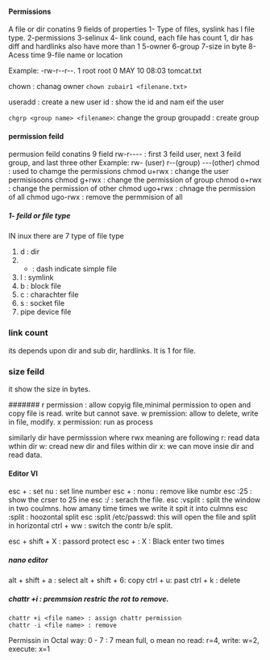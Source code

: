 #### Permissions
A file or dir conatins 9 fields of properties
1- Type of files, syslink has l file type.
2-permissions
3-selinux
4- link cound, each file has count 1, dir has diff and hardlinks also have more than 1
5-owner
6-group
7-size in byte
8-Acess time
9-file name or location

Example: -rw-r--r--. 1 root root 0 MAY 10 08:03 tomcat.txt

chown : chanag owner
```chown zubair1 <filenane.txt> ```

useradd <username> : create a new user
id <username> : show the id and nam eif the user

 ```chgrp <group name> <filename>```: change the group
 groupadd <groupname>: create group
  
  #### permission feild
  permusion feild conatins 9 field
  rw-r---- : first 3 feild user, next 3 feild group, and last three other
  Example: rw- (user) r--(group) ---(other)
  chmod : used to chamge the permissions
  chmod u+rwx <filename>: change the user permisisoons
  chmod g+rwx <filename>: change the permission of group
  chmod o+rwx <filename>: change the permission of other
  chmod ugo+rwx <filename>: chnage the permission of all
  chmod ugo-rwx <filenname>: remove the permmision of all
  
  ##### 1- feild or file type
  IN inux there are 7 type of file type
  1. d : dir
  2. - : dash indicate simple file
  3. l : symlink
  4. b : block file
  5. c : charachter file
  6. s : socket file
  7. pipe device file
  
  ### link count
  its depends upon dir and sub dir, hardlinks. It is 1 for file.
  ### size feild
  it show the size in bytes.
  
  #######
  r permission : allow copyig file,minimal permission to open and copy file is read. write but cannot save.
  w premission: allow to delete, write in file, modify.
  x permission: run as process
  
  similarly dir have permisssion where  rwx meaning are following
  r: read data wthin dir
  w: cread new dir and files within dir
  x: we can move insie dir and read data.
  
  #### Editor VI
  esc + : set nu : set line number
  esc + : nonu : remove like numbr
  esc :25 : show the crser to 25 ine
  esc :/<waht to search> : serach the file.
  esc :vsplit : split the window in two coulmns. how amany time times we write it spit it into culmns
  esc :split : hoozontal split
  esc :split /etc/passwd: this will open the file and split in horizontal
  ctrl + ww : switch the contr b/e split.
  
  esc + shift + X : passord protect
  esc + : X : Black enter two times
  
  ##### nano editor
  alt + shift + a : select
  alt + shift + 6: copy
  ctrl + u: past 
  ctrl + k : delete
  
  ##### chattr +i : premmsion restric the rot to remove.
 ``` 
 chattr +i <file name> : assign chattr permission
 chattr -i <file name> : remove
 ```
 
 Permissin in Octal way:
 0 - 7 : 7 mean full, o mean no 
 read: r=4,
 write: w=2,
 execute: x=1
 
 
  
  
